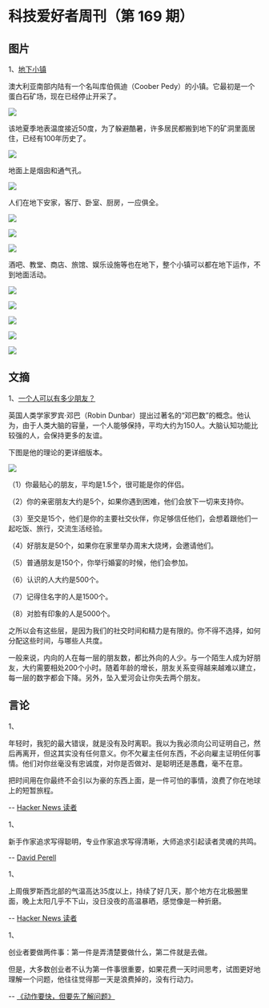 # 科技爱好者周刊（第 169 期）

## 图片

1、[地下小镇](https://www.businessinsider.com/inside-coober-pedy-australias-underground-town-2016-1)

澳大利亚南部内陆有一个名叫库伯佩迪（Coober Pedy）的小镇。它最初是一个蛋白石矿场，现在已经停止开采了。

![](https://cdn.beekka.com/blogimg/asset/202106/bg2021062007.jpg)

该地夏季地表温度接近50度，为了躲避酷暑，许多居民都搬到地下的矿洞里面居住，已经有100年历史了。

![](https://cdn.beekka.com/blogimg/asset/202106/bg2021062002.jpg)

地面上是烟囱和通气孔。

![](https://cdn.beekka.com/blogimg/asset/202106/bg2021062003.jpg)

人们在地下安家，客厅、卧室、厨房，一应俱全。

![](https://cdn.beekka.com/blogimg/asset/202106/bg2021062004.jpg)

![](https://cdn.beekka.com/blogimg/asset/202106/bg2021062005.jpg)

![](https://cdn.beekka.com/blogimg/asset/202106/bg2021062006.jpg)

酒吧、教堂、商店、旅馆、娱乐设施等也在地下，整个小镇可以都在地下运作，不到地面活动。

![](https://cdn.beekka.com/blogimg/asset/202106/bg2021062008.jpg)

![](https://cdn.beekka.com/blogimg/asset/202106/bg2021062009.jpg)

![](https://cdn.beekka.com/blogimg/asset/202106/bg2021062010.jpg)

![](https://cdn.beekka.com/blogimg/asset/202106/bg2021062011.jpg)

![](https://cdn.beekka.com/blogimg/asset/202106/bg2021062012.jpg)

## 文摘

1、[一个人可以有多少朋友？](https://kottke.org/21/06/the-circles-of-friendship)

英国人类学家罗宾·邓巴（Robin Dunbar）提出过著名的“邓巴数”的概念。他认为，由于人类大脑的容量，一个人能够保持，平均大约为150人。大脑认知功能比较强的人，会保持更多的友谊。

下图是他的理论的更详细版本。

![](https://cdn.beekka.com/blogimg/asset/202106/bg2021061705.jpg)

（1）你最贴心的朋友，平均是1.5个，很可能是你的伴侣。

（2）你的亲密朋友大约是5个，如果你遇到困难，他们会放下一切来支持你。

（3）至交是15个，他们是你的主要社交伙伴，你足够信任他们，会想着跟他们一起吃饭、旅行，交流生活经验。

（4）好朋友是50个，如果你在家里举办周末大烧烤，会邀请他们。

（5）普通朋友是150个，你举行婚宴的时候，他们会参加。

（6）认识的人大约是500个。

（7）记得住名字的人是1500个。

（8）对脸有印象的人是5000个。

之所以会有这些层，是因为我们的社交时间和精力是有限的。你不得不选择，如何分配这些时间，与哪些人共度。

一般来说，内向的人在每一层的朋友数，都比外向的人少。与一个陌生人成为好朋友，大约需要相处200个小时。随着年龄的增长，朋友关系变得越来越难以建立，每一层的数字都会下降。另外，坠入爱河会让你失去两个朋友。

## 言论

1、

年轻时，我犯的最大错误，就是没有及时离职。我以为我必须向公司证明自己，然后再离开，但这其实没有任何意义。你不欠雇主任何东西，不必向雇主证明任何事情。他们对你丝毫没有忠诚度，对你是否做对、是聪明还是愚蠢，毫不在意。

把时间用在你最终不会引以为豪的东西上面，是一件可怕的事情，浪费了你在地球上的短暂旅程。

-- [Hacker News 读者](https://news.ycombinator.com/item?id=27565815)

1、

新手作家追求写得聪明，专业作家追求写得清晰，大师追求引起读者灵魂的共鸣。

-- [David Perell](https://twitter.com/david_perell/status/1409610371527233539)

1、

上周俄罗斯西北部的气温高达35度以上，持续了好几天，那个地方在北极圈里面，晚上太阳几乎不下山，没日没夜的高温暴晒，感觉像是一种折磨。

-- [Hacker News 读者](https://news.ycombinator.com/item?id=27694136)

1、

创业者要做两件事：第一件是弄清楚要做什么，第二件就是去做。

但是，大多数创业者不认为第一件事很重要，如果花费一天时间思考，试图更好地理解一个问题，他往往觉得那一天是浪费掉的，没有行动力。

-- [《动作要快，但要先了解问题》](https://jacobobryant.com/blog/understand/)

